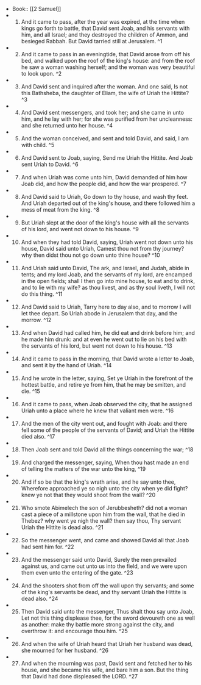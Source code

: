 - Book:: [[2 Samuel]]
- 1. And it came to pass, after the year was expired, at the time when kings go forth to battle, that David sent Joab, and his servants with him, and all Israel; and they destroyed the children of Ammon, and besieged Rabbah. But David tarried still at Jerusalem. ^1
- 2. And it came to pass in an eveningtide, that David arose from off his bed, and walked upon the roof of the king's house: and from the roof he saw a woman washing herself; and the woman was very beautiful to look upon. ^2
- 3. And David sent and inquired after the woman. And one said, Is not this Bathsheba, the daughter of Eliam, the wife of Uriah the Hittite? ^3
- 4. And David sent messengers, and took her; and she came in unto him, and he lay with her; for she was purified from her uncleanness: and she returned unto her house. ^4
- 5. And the woman conceived, and sent and told David, and said, I am with child. ^5
- 6. And David sent to Joab, saying, Send me Uriah the Hittite. And Joab sent Uriah to David. ^6
- 7. And when Uriah was come unto him, David demanded of him how Joab did, and how the people did, and how the war prospered. ^7
- 8. And David said to Uriah, Go down to thy house, and wash thy feet. And Uriah departed out of the king's house, and there followed him a mess of meat from the king. ^8
- 9. But Uriah slept at the door of the king's house with all the servants of his lord, and went not down to his house. ^9
- 10. And when they had told David, saying, Uriah went not down unto his house, David said unto Uriah, Camest thou not from thy journey? why then didst thou not go down unto thine house? ^10
- 11. And Uriah said unto David, The ark, and Israel, and Judah, abide in tents; and my lord Joab, and the servants of my lord, are encamped in the open fields; shall I then go into mine house, to eat and to drink, and to lie with my wife? as thou livest, and as thy soul liveth, I will not do this thing. ^11
- 12. And David said to Uriah, Tarry here to day also, and to morrow I will let thee depart. So Uriah abode in Jerusalem that day, and the morrow. ^12
- 13. And when David had called him, he did eat and drink before him; and he made him drunk: and at even he went out to lie on his bed with the servants of his lord, but went not down to his house. ^13
- 14. And it came to pass in the morning, that David wrote a letter to Joab, and sent it by the hand of Uriah. ^14
- 15. And he wrote in the letter, saying, Set ye Uriah in the forefront of the hottest battle, and retire ye from him, that he may be smitten, and die. ^15
- 16. And it came to pass, when Joab observed the city, that he assigned Uriah unto a place where he knew that valiant men were. ^16
- 17. And the men of the city went out, and fought with Joab: and there fell some of the people of the servants of David; and Uriah the Hittite died also. ^17
- 18. Then Joab sent and told David all the things concerning the war; ^18
- 19. And charged the messenger, saying, When thou hast made an end of telling the matters of the war unto the king, ^19
- 20. And if so be that the king's wrath arise, and he say unto thee, Wherefore approached ye so nigh unto the city when ye did fight? knew ye not that they would shoot from the wall? ^20
- 21. Who smote Abimelech the son of Jerubbesheth? did not a woman cast a piece of a millstone upon him from the wall, that he died in Thebez? why went ye nigh the wall? then say thou, Thy servant Uriah the Hittite is dead also. ^21
- 22. So the messenger went, and came and showed David all that Joab had sent him for. ^22
- 23. And the messenger said unto David, Surely the men prevailed against us, and came out unto us into the field, and we were upon them even unto the entering of the gate. ^23
- 24. And the shooters shot from off the wall upon thy servants; and some of the king's servants be dead, and thy servant Uriah the Hittite is dead also. ^24
- 25. Then David said unto the messenger, Thus shalt thou say unto Joab, Let not this thing displease thee, for the sword devoureth one as well as another: make thy battle more strong against the city, and overthrow it: and encourage thou him. ^25
- 26. And when the wife of Uriah heard that Uriah her husband was dead, she mourned for her husband. ^26
- 27. And when the mourning was past, David sent and fetched her to his house, and she became his wife, and bare him a son. But the thing that David had done displeased the LORD. ^27
